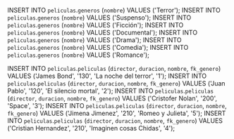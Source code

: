 INSERT INTO `peliculas`.`generos` (`nombre`) VALUES ('Terror');
INSERT INTO `peliculas`.`generos` (`nombre`) VALUES ('Suspenso');
INSERT INTO `peliculas`.`generos` (`nombre`) VALUES ('Ficción');
INSERT INTO `peliculas`.`generos` (`nombre`) VALUES ('Documental');
INSERT INTO `peliculas`.`generos` (`nombre`) VALUES ('Drama');
INSERT INTO `peliculas`.`generos` (`nombre`) VALUES ('Comedia');
INSERT INTO `peliculas`.`generos` (`nombre`) VALUES ('Romance');

INSERT INTO `peliculas`.`peliculas` (`director`, `duracion`, `nombre`, `fk_genero`) VALUES ('James Bond', '130', 'La noche del terror', '1');
INSERT INTO `peliculas`.`peliculas` (`director`, `duracion`, `nombre`, `fk_genero`) VALUES ('Juan Pablo', '120', 'El silencio mortal', '2');
INSERT INTO `peliculas`.`peliculas` (`director`, `duracion`, `nombre`, `fk_genero`) VALUES ('Cristofer Nolan', '200', 'Space', '3');
INSERT INTO `peliculas`.`peliculas` (`director`, `duracion`, `nombre`, `fk_genero`) VALUES ('Jimena Jimenez', '210', 'Romeo y Julieta', '5');
INSERT INTO `peliculas`.`peliculas` (`director`, `duracion`, `nombre`, `fk_genero`) VALUES ('Cristian Hernandez', '210', 'Imaginen cosas Chidas', '4');
